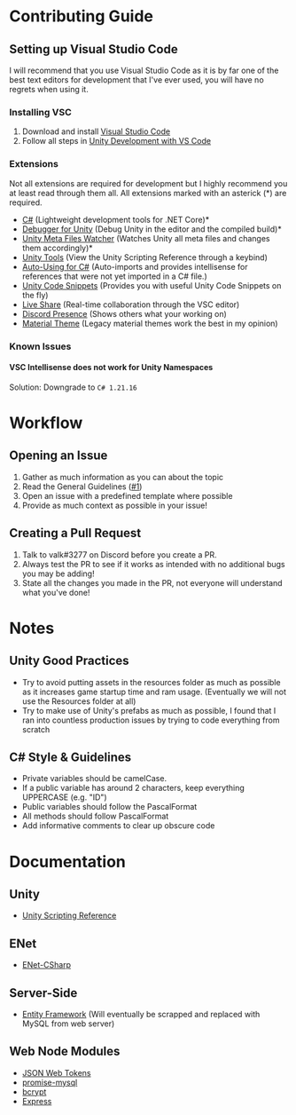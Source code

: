 # Contributing Guide

## Setting up Visual Studio Code
I will recommend that you use Visual Studio Code as it is by far one of the best text editors for development that I've ever used, you will have no regrets when using it.

### Installing VSC
1. Download and install [Visual Studio Code](https://code.visualstudio.com)
2. Follow all steps in [Unity Development with VS Code](https://code.visualstudio.com/docs/other/unity)

### Extensions
Not all extensions are required for development but I highly recommend you at least read through them all. All extensions marked with an asterick (*) are required.
- [C#](https://marketplace.visualstudio.com/items?itemName=ms-dotnettools.csharp) (Lightweight development tools for .NET Core)*
- [Debugger for Unity](https://marketplace.visualstudio.com/items?itemName=Unity.unity-debug) (Debug Unity in the editor and the compiled build)*
- [Unity Meta Files Watcher](https://marketplace.visualstudio.com/items?itemName=PTD.vscode-unitymeta) (Watches Unity all meta files and changes them accordingly)*
- [Unity Tools](https://marketplace.visualstudio.com/items?itemName=Tobiah.unity-tools) (View the Unity Scripting Reference through a keybind)
- [Auto-Using for C#](https://marketplace.visualstudio.com/items?itemName=Fudge.auto-using) (Auto-imports and provides intellisense for references that were not yet imported in a C# file.)
- [Unity Code Snippets](https://marketplace.visualstudio.com/items?itemName=kleber-swf.unity-code-snippets) (Provides you with useful Unity Code Snippets on the fly)
- [Live Share](https://marketplace.visualstudio.com/items?itemName=MS-vsliveshare.vsliveshare) (Real-time collaboration through the VSC editor)
- [Discord Presence](https://marketplace.visualstudio.com/items?itemName=icrawl.discord-vscode) (Shows others what your working on)
- [Material Theme](https://marketplace.visualstudio.com/items?itemName=Equinusocio.vsc-material-theme) (Legacy material themes work the best in my opinion)

### Known Issues
#### VSC Intellisense does not work for Unity Namespaces
Solution: Downgrade to `C# 1.21.16`

# Workflow
## Opening an Issue
1. Gather as much information as you can about the topic
2. Read the General Guidelines ([#1](https://github.com/valkyrienyanko/ENet-Model/issues/1))
3. Open an issue with a predefined template where possible
4. Provide as much context as possible in your issue!

## Creating a Pull Request
1. Talk to valk#3277 on Discord before you create a PR.
2. Always test the PR to see if it works as intended with no additional bugs you may be adding!
3. State all the changes you made in the PR, not everyone will understand what you've done!

# Notes
## Unity Good Practices
- Try to avoid putting assets in the resources folder as much as possible as it increases game startup time and ram usage. (Eventually we will not use the Resources folder at all)
- Try to make use of Unity's prefabs as much as possible, I found that I ran into countless production issues by trying to code everything from scratch

## C# Style & Guidelines
- Private variables should be camelCase.
- If a public variable has around 2 characters, keep everything UPPERCASE (e.g. "ID")
- Public variables should follow the PascalFormat
- All methods should follow PascalFormat
- Add informative comments to clear up obscure code

# Documentation
## Unity
- [Unity Scripting Reference](https://docs.unity3d.com/ScriptReference/)

## ENet
- [ENet-CSharp](https://github.com/nxrighthere/ENet-CSharp)

## Server-Side
- [Entity Framework](https://docs.microsoft.com/en-us/ef/) (Will eventually be scrapped and replaced with MySQL from web server)

## Web Node Modules
- [JSON Web Tokens](https://jwt.io)
- [promise-mysql](https://www.npmjs.com/package/promise-mysql)
- [bcrypt](https://www.npmjs.com/package/bcrypt)
- [Express](https://www.npmjs.com/package/express)

